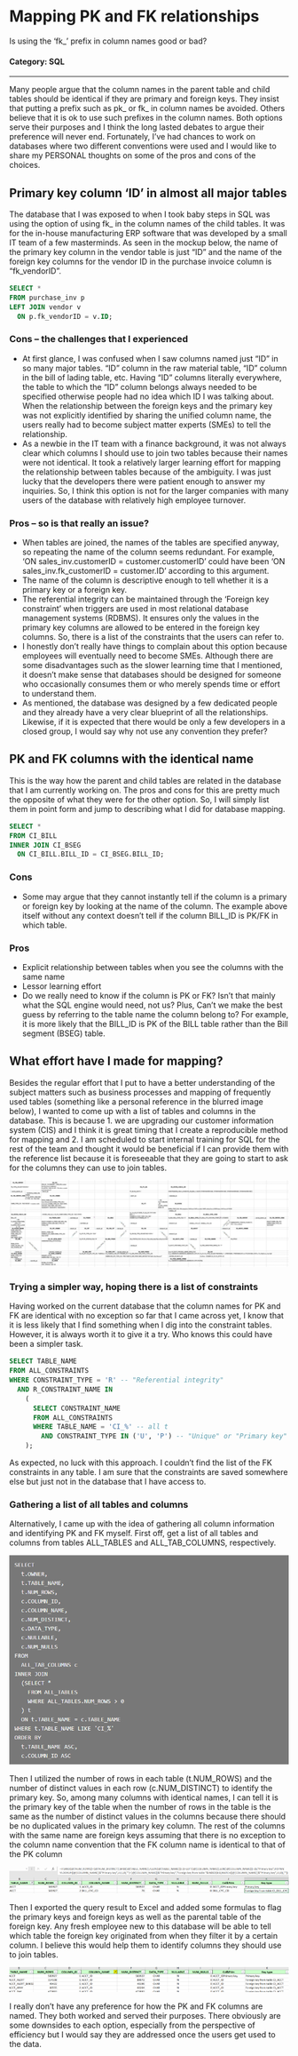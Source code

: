 # Mapping PK and FK relationships

Is using the ‘fk_’ prefix in column names good or bad?

#### Category: SQL

---

Many people argue that the column names in the parent table and child tables should be identical if they are primary and foreign keys. They insist that putting a prefix such as pk_ or fk_ in column names be avoided. Others believe that it is ok to use such prefixes in the column names. Both options serve their purposes and I think the long lasted debates to argue their preference will never end. Fortunately, I’ve had chances to work on databases where two different conventions were used and I would like to share my PERSONAL thoughts on some of the pros and cons of the choices.

## Primary key column ‘ID’ in almost all major tables

The database that I was exposed to when I took baby steps in SQL was using the option of using fk_ in the column names of the child tables. It was for the in-house manufacturing ERP software that was developed by a small IT team of a few masterminds. As seen in the mockup below, the name of the primary key column in the vendor table is just “ID” and the name of the foreign key columns for the vendor ID in the purchase invoice column is “fk_vendorID”.

```SQL
SELECT * 
FROM purchase_inv p
LEFT JOIN vendor v
  ON p.fk_vendorID = v.ID;
```

### Cons – the challenges that I experienced

- At first glance, I was confused when I saw columns named just “ID” in so many major tables. “ID” column in the raw material table, “ID” column in the bill of lading table, etc. Having “ID” columns literally everywhere, the table to which the “ID” column belongs always needed to be specified otherwise people had no idea which ID I was talking about. When the relationship between the foreign keys and the primary key was not explicitly identified by sharing the unified column name, the users really had to become subject matter experts (SMEs) to tell the relationship.
- As a newbie in the IT team with a finance background, it was not always clear which columns I should use to join two tables because their names were not identical. It took a relatively larger learning effort for mapping the relationship between tables because of the ambiguity. I was just lucky that the developers there were patient enough to answer my inquiries. So, I think this option is not for the larger companies with many users of the database with relatively high employee turnover.

### Pros – so is that really an issue?

- When tables are joined, the names of the tables are specified anyway, so repeating the name of the column seems redundant. For example, ‘ON sales_inv.customerID = customer.customerID’ could have been ‘ON sales_inv.fk_customerID = customer.ID’ according to this argument.
- The name of the column is descriptive enough to tell whether it is a primary key or a foreign key.
- The referential integrity can be maintained through the ‘Foreign key constraint’ when triggers are used in most relational database management systems (RDBMS). It ensures only the values in the primary key columns are allowed to be entered in the foreign key columns. So, there is a list of the constraints that the users can refer to.
- I honestly don’t really have things to complain about this option because employees will eventually need to become SMEs. Although there are some disadvantages such as the slower learning time that I mentioned, it doesn’t make sense that databases should be designed for someone who occasionally consumes them or who merely spends time or effort to understand them.
- As mentioned, the database was designed by a few dedicated people and they already have a very clear blueprint of all the relationships. Likewise, if it is expected that there would be only a few developers in a closed group, I would say why not use any convention they prefer?

## PK and FK columns with the identical name

This is the way how the parent and child tables are related in the database that I am currently working on. The pros and cons for this are pretty much the opposite of what they were for the other option. So, I will simply list them in point form and jump to describing what I did for database mapping.

```SQL
SELECT *
FROM CI_BILL
INNER JOIN CI_BSEG
  ON CI_BILL.BILL_ID = CI_BSEG.BILL_ID;
```

### Cons

- Some may argue that they cannot instantly tell if the column is a primary or foreign key by looking at the name of the column. The example above itself without any context doesn’t tell if the column BILL_ID is PK/FK in which table.

### Pros

- Explicit relationship between tables when you see the columns with the same name
- Lessor learning effort
- Do we really need to know if the column is PK or FK? Isn’t that mainly what the SQL engine would need, not us? Plus, Can’t we make the best guess by referring to the table name the column belong to? For example, it is more likely that the BILL_ID is PK of the BILL table rather than the Bill segment (BSEG) table.

## What effort have I made for mapping?

Besides the regular effort that I put to have a better understanding of the subject matters such as business processes and mapping of frequently used tables (something like a personal reference in the blurred image below), I wanted to come up with a list of tables and columns in the database. This is because 1. we are upgrading our customer information system (CIS) and I think it is great timing that I create a reproducible method for mapping and 2. I am scheduled to start internal training for SQL for the rest of the team and thought it would be beneficial if I can provide them with the reference list because it is foreseeable that they are going to start to ask for the columns they can use to join tables.

![mapping](/images/mapping.png)

### Trying a simpler way, hoping there is a list of constraints

Having worked on the current database that the column names for PK and FK are identical with no exception so far that I came across yet, I know that it is less likely that I find something when I dig into the constraint tables. However, it is always worth it to give it a try. Who knows this could have been a simpler task.

```SQL
SELECT TABLE_NAME
FROM ALL_CONSTRAINTS
WHERE CONSTRAINT_TYPE = 'R' -- "Referential integrity"
  AND R_CONSTRAINT_NAME IN
    (
      SELECT CONSTRAINT_NAME
      FROM ALL_CONSTRAINTS
      WHERE TABLE_NAME = 'CI_%' -- all t
        AND CONSTRAINT_TYPE IN ('U', 'P') -- "Unique" or "Primary key"
    );
```

As expected, no luck with this approach. I couldn’t find the list of the FK constraints in any table. I am sure that the constraints are saved somewhere else but just not in the database that I have access to.

### Gathering a list of all tables and columns

Alternatively, I came up with the idea of gathering all column information and identifying PK and FK myself. First off, get a list of all tables and columns from tables ALL_TABLES and ALL_TAB_COLUMNS, respectively.

![all-tables-and-columns](/images/all-tables-and-columns.png)

Then I utilized the number of rows in each table (t.NUM_ROWS) and the number of distinct values in each row (c.NUM_DISTINCT) to identify the primary key. So, among many columns with identical names, I can tell it is the primary key of the table when the number of rows in the table is the same as the number of distinct values in the columns because there should be no duplicated values in the primary key column. The rest of the columns with the same name are foreign keys assuming that there is no exception to the column name convention that the FK column name is identical to that of the PK column

![PK-FK-formula](/images/PK-FK-formula.png)

Then I exported the query result to Excel and added some formulas to flag the primary keys and foreign keys as well as the parental table of the foreign key. Any fresh employee new to this database will be able to tell which table the foreign key originated from when they filter it by a certain column. I believe this would help them to identify columns they should use to join tables.

![PK-FK-result](/images/PK-FK-result.png)

I really don’t have any preference for how the PK and FK columns are named. They both worked and served their purposes. There obviously are some downsides to each option, especially from the perspective of efficiency but I would say they are addressed once the users get used to the data.
